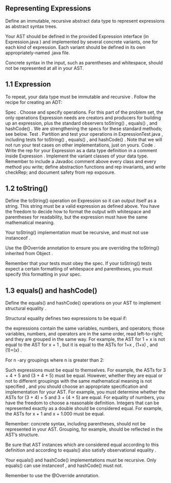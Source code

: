 ## Representing Expressions
Define an immutable, recursive abstract data type to represent expressions as abstract syntax trees.

Your AST should be defined in the provided Expression interface (in Expression.java ) and implemented by several concrete variants, one for each kind of expression. Each variant should be defined in its own appropriately-named .java file.

Concrete syntax in the input, such as parentheses and whitespace, should not be represented at all in your AST.

## 1.1 Expression
To repeat, your data type must be immutable and recursive . Follow the recipe for creating an ADT:

Spec . Choose and specify operations. For this part of the problem set, the only operations Expression needs are creators and producers for building up an expression, plus the standard observers toString() , equals() , and hashCode() . We are strengthening the specs for these standard methods; see below.
Test . Partition and test your operations in ExpressionTest.java , including tests for toString() , equals() , and hashCode() . Note that we will not run your test cases on other implementations, just on yours.
Code . Write the rep for your Expression as a data type definition in a comment inside Expression . Implement the variant classes of your data type.
Remember to include a Javadoc comment above every class and every method you write; define abstraction functions and rep invariants, and write checkRep; and document safety from rep exposure.

## 1.2 toString()
Define the toString() operation on Expression so it can output itself as a string. This string must be a valid expression as defined above. You have the freedom to decide how to format the output with whitespace and parentheses for readability, but the expression must have the same mathematical meaning.

Your toString() implementation must be recursive, and must not use instanceof .

Use the @Override annotation to ensure you are overriding the toString() inherited from Object .

Remember that your tests must obey the spec. If your toString() tests expect a certain formatting of whitespace and parentheses, you must specify this formatting in your spec.

## 1.3 equals() and hashCode()
Define the equals() and hashCode() operations on your AST to implement structural equality .

Structural equality defines two expressions to be equal if:

the expressions contain the same variables, numbers, and operators;
those variables, numbers, and operators are in the same order, read left-to-right;
and they are grouped in the same way.
For example, the AST for 1 + x is not equal to the AST for x + 1 , but it is equal to the ASTs for 1+x , (1+x) , and (1)+(x) .

For n -ary groupings where n is greater than 2:

Such expressions must be equal to themselves. For example, the ASTs for 3 + 4 + 5 and (3 + 4 + 5) must be equal.
However, whether they are equal or not to different groupings with the same mathematical meaning is not specified , and you should choose an appropriate specification and implementation for your AST. For example, you must determine whether the ASTs for (3 + 4) + 5 and 3 + (4 + 5) are equal.
For equality of numbers, you have the freedom to choose a reasonable definition. Integers that can be represented exactly as a double should be considered equal. For example, the ASTs for x + 1 and x + 1.000 must be equal.

Remember: concrete syntax, including parentheses, should not be represented in your AST. Grouping, for example, should be reflected in the AST’s structure.

Be sure that AST instances which are considered equal according to this definition and according to equals() also satisfy observational equality .

Your equals() and hashCode() implementations must be recursive. Only equals() can use instanceof , and hashCode() must not.

Remember to use the @Override annotation.